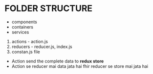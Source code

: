 # FOLDER STRUCTURE

- components
- containers
- services

1) actions - action.js
2) reducers - reducer.js, index.js
3) constan.js file


- Action send the complete data to **redux store**
- Action se reducer mai data jata hai fhir reducer se store mai jata hai 